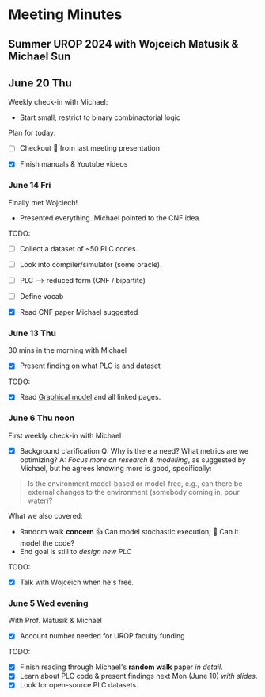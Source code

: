 # Meeting Minutes
## Summer UROP 2024 with Wojceich Matusik & Michael Sun


## June 20 Thu
Weekly check-in with Michael:
- Start small; restrict to binary combinactorial logic

Plan for today:
- [ ] Checkout 💾 from last meeting presentation
- [x] Finish manuals & Youtube videos


### June 14 Fri
Finally met Wojciech!
- Presented everything. Michael pointed to the CNF idea.

TODO:
- [ ] Collect a dataset of ~50 PLC codes.
- [ ] Look into compiler/simulator (some oracle).
- [ ] PLC --> reduced form (CNF / bipartite)
- [ ] Define vocab
- [x] Read CNF paper Michael suggested


### June 13 Thu
30 mins in the morning with Michael
- [x] Present finding on what PLC is and dataset

TODO:
- [x] Read [Graphical model](https://en.wikipedia.org/wiki/Graphical_model) and all linked pages.


### June 6 Thu noon
First weekly check-in with Michael
- [x] Background clarification
Q: Why is there a need? What metrics are we optimizing?
A: *Focus more on research & modelling*, as suggested by Michael, but he agrees knowing more is good, specifically:
> Is the environment model-based or model-free, e.g., can there be external changes to the environment (somebody coming in, pour water)?

What we also covered:
- Random walk **concern**
:thumbsup: Can model stochastic execution; :thinking: Can it model the code?
- End goal is still to *design new PLC*

TODO:
- [x] Talk with Wojceich when he's free.


### June 5 Wed evening
With Prof. Matusik & Michael
- [x] Account number needed for UROP faculty funding

TODO:
- [x] Finish reading through Michael's **random walk** paper *in detail*.
- [x] Learn about PLC code & present findings next Mon (June 10) *with slides*.
- [x] Look for open-source PLC datasets.